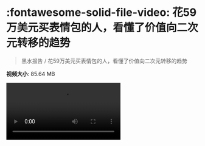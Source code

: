 # :fontawesome-solid-file-video: 花59万美元买表情包的人，看懂了价值向二次元转移的趋势

> 黑水报告 / 花59万美元买表情包的人，看懂了价值向二次元转移的趋势

**视频大小**: 85.64 MB

<div class="video"><video src="https://file.hsyhx.top/archive/黑水报告/花59万美元买表情包的人，看懂了价值向二次元转移的趋势.mp4" controls preload>🤔 您的浏览器不支持 video 标签</video></div>